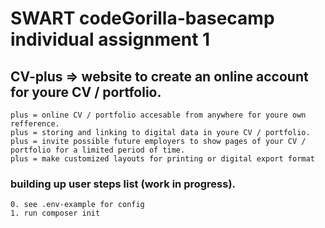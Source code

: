 # SWART codeGorilla-basecamp individual assignment 1
## CV-plus => website to create an online account for youre CV / portfolio.

    plus = online CV / portfolio accesable from anywhere for youre own refference.
    plus = storing and linking to digital data in youre CV / portfolio.
    plus = invite possible future employers to show pages of your CV / portfolio for a limited period of time.
    plus = make customized layouts for printing or digital export format

### building up user steps list (work in progress).

    0. see .env-example for config
    1. run composer init

  




 

